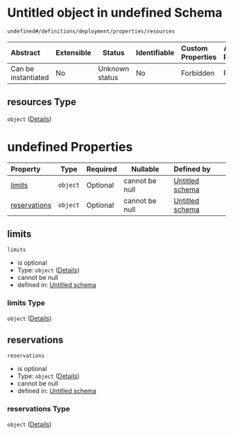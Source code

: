 # Untitled object in undefined Schema

```txt
undefined#/definitions/deployment/properties/resources
```




| Abstract            | Extensible | Status         | Identifiable | Custom Properties | Additional Properties | Access Restrictions | Defined In                                                                  |
| :------------------ | ---------- | -------------- | ------------ | :---------------- | --------------------- | ------------------- | --------------------------------------------------------------------------- |
| Can be instantiated | No         | Unknown status | No           | Forbidden         | Forbidden             | none                | [config_schema_v3.9.json\*](config_schema_v3.9.json "open original schema") |

## resources Type

`object` ([Details](config_schema_v3-definitions-deployment-properties-resources.md))

# undefined Properties

| Property                      | Type     | Required | Nullable       | Defined by                                                                                                                                                                                  |
| :---------------------------- | -------- | -------- | -------------- | :------------------------------------------------------------------------------------------------------------------------------------------------------------------------------------------ |
| [limits](#limits)             | `object` | Optional | cannot be null | [Untitled schema](config_schema_v3-definitions-deployment-properties-resources-properties-limits.md "undefined#/definitions/deployment/properties/resources/properties/limits")             |
| [reservations](#reservations) | `object` | Optional | cannot be null | [Untitled schema](config_schema_v3-definitions-deployment-properties-resources-properties-reservations.md "undefined#/definitions/deployment/properties/resources/properties/reservations") |

## limits




`limits`

-   is optional
-   Type: `object` ([Details](config_schema_v3-definitions-deployment-properties-resources-properties-limits.md))
-   cannot be null
-   defined in: [Untitled schema](config_schema_v3-definitions-deployment-properties-resources-properties-limits.md "undefined#/definitions/deployment/properties/resources/properties/limits")

### limits Type

`object` ([Details](config_schema_v3-definitions-deployment-properties-resources-properties-limits.md))

## reservations




`reservations`

-   is optional
-   Type: `object` ([Details](config_schema_v3-definitions-deployment-properties-resources-properties-reservations.md))
-   cannot be null
-   defined in: [Untitled schema](config_schema_v3-definitions-deployment-properties-resources-properties-reservations.md "undefined#/definitions/deployment/properties/resources/properties/reservations")

### reservations Type

`object` ([Details](config_schema_v3-definitions-deployment-properties-resources-properties-reservations.md))
